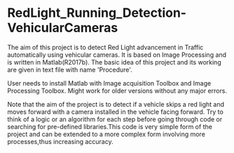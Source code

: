 # RedLight_Running_Detection-VehicularCameras 
The aim of this project is to detect Red Light advancement in Traffic automatically using vehicular cameras.
It is based on Image Processing and is written in Matlab(R2017b). The basic idea of this project and its working are given in text file with name 'Procedure'.

User needs to install Matlab with Image acquisition Toolbox and Image Processing Toolbox. Might work for older versions without any major errors.

Note that the aim of the project is to detect if a vehicle skips a red light and moves forward with a camera installed in the vehicle facing forward. Try to think of a logic or an algorithm for each step before going through code or searching for pre-defined libraries.This code is very simple form of the project and can be extended to a more complex form involving more processes,thus increasing accuracy.
